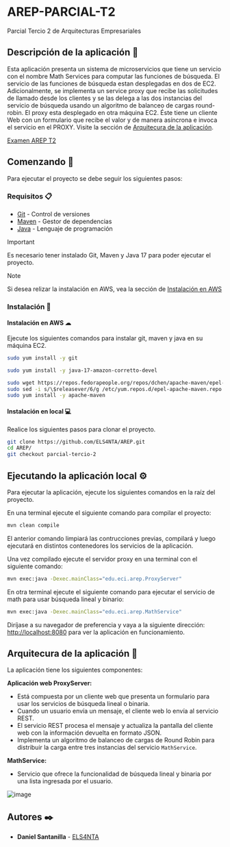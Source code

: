 # AREP-PARCIAL-T2

Parcial Tercio 2 de Arquitecturas Empresariales

## Descripción de la aplicación 📖

Esta aplicación presenta un sistema de microservicios que tiene un servicio con el nombre Math Services para computar las funciones de búsqueda. El servicio de las funciones de búsqueda estan desplegadas en dos de EC2. Adicionalmente, se implementa un service proxy que recibe las solicitudes de llamado desde los clientes  y se las delega a las dos instancias del servicio de búsqueda usando un algoritmo de balanceo de cargas round-robin. El proxy esta desplegado en otra máquina EC2. Éste tiene un cliente Web con un formulario que recibe el valor y de manera asíncrona e invoca el servicio en el PROXY. Visite la sección de [Arquitecura de la aplicación](#arquitecura-de-la-aplicación-).

[Examen AREP T2](https://github.com/ELS4NTA/AREP/assets/99996670/c8aaab58-8296-4614-9dd7-eb485f1b7cd8)

## Comenzando 🚀

Para ejecutar el proyecto se debe seguir los siguientes pasos:

### Requisitos 📋

- [Git](https://git-scm.com/) - Control de versiones
- [Maven](https://maven.apache.org/) - Gestor de dependencias
- [Java](https://www.oracle.com/java/technologies/downloads/#java17) - Lenguaje de programación

> [!IMPORTANT]
> Es necesario tener instalado Git, Maven y Java 17 para poder ejecutar el proyecto.

> [!NOTE]
> Si desea relizar la instalación en AWS, vea la sección de [Instalación en AWS](#instalación-en-aws-)

### Instalación 🔧

#### Instalación en AWS ☁

Ejecute los siguientes comandos para instalar git, maven y java en su máquina EC2.

```bash
sudo yum install -y git
```

```bash
sudo yum install -y java-17-amazon-corretto-devel
```

```bash
sudo wget https://repos.fedorapeople.org/repos/dchen/apache-maven/epel-apache-maven.repo -O /etc/yum.repos.d/epel-apache-maven.repo
sudo sed -i s/\$releasever/6/g /etc/yum.repos.d/epel-apache-maven.repo
sudo yum install -y apache-maven
```

#### Instalación en local 💻

Realice los siguientes pasos para clonar el proyecto.

```bash
git clone https://github.com/ELS4NTA/AREP.git
cd AREP/
git checkout parcial-tercio-2
```

## Ejecutando la aplicación local ⚙️

Para ejecutar la aplicación, ejecute los siguientes comandos en la raíz del proyecto.

En una terminal ejecute el siguiente comando para compilar el proyecto:

```bash
mvn clean compile
```

El anterior comando limpiará las contrucciones previas, compilará y luego ejecutará en distintos contenedores los servicios de la aplicación.

Una vez compilado ejecute el servidor proxy en una terminal con el siguiente comando:

```bash
mvn exec:java -Dexec.mainClass="edu.eci.arep.ProxyServer"
```

En otra terminal ejecute el siguiente comando para ejecutar el servicio de math para usar búsqueda lineal y binario:

```bash
mvn exec:java -Dexec.mainClass="edu.eci.arep.MathService"
```

Diríjase a su navegador de preferencia y vaya a la siguiente dirección: [http://localhost:8080](http://localhost:8080) para ver la aplicación en funcionamiento.

## Arquitecura de la aplicación 📐

La aplicación tiene los siguientes componentes:

**Aplicación web ProxyServer:**

- Está compuesta por un cliente web que presenta un formulario para usar los servicios de búsqueda lineal o binaria.
- Cuando un usuario envía un mensaje, el cliente web lo envía al servicio REST.
- El servicio REST procesa el mensaje y actualiza la pantalla del cliente web con la información devuelta en formato JSON.
- Implementa un algoritmo de balanceo de cargas de Round Robin para distribuir la carga entre tres instancias del servicio `MathService`.

**MathService:**

- Servicio que ofrece la funcionalidad de búsqueda lineal y binaria por una lista ingresada por el usuario.

![image](https://github.com/ELS4NTA/AREP/assets/99996670/dd4c0f4b-2e1d-41b3-90b0-fae406543ea0)

## Autores ✒️

- **Daniel Santanilla** - [ELS4NTA](https://github.com/ELS4NTA)
